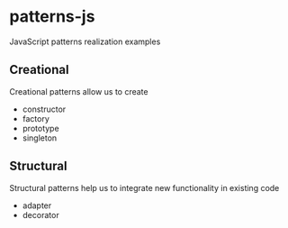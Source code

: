 # patterns-js
JavaScript patterns realization examples

## Creational
Creational patterns allow us to create
* constructor
* factory
* prototype
* singleton

## Structural
Structural patterns help us to integrate new functionality in existing code
* adapter
* decorator
